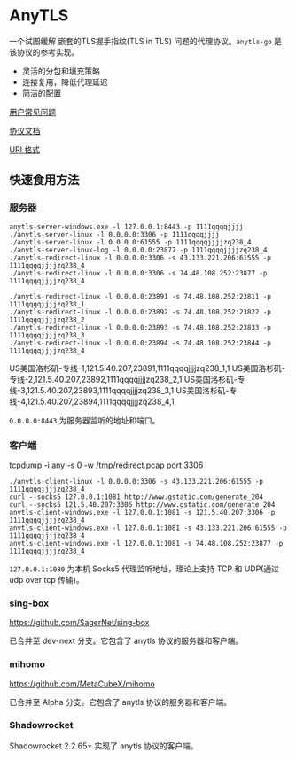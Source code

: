 # AnyTLS

一个试图缓解 嵌套的TLS握手指纹(TLS in TLS) 问题的代理协议。`anytls-go` 是该协议的参考实现。

- 灵活的分包和填充策略
- 连接复用，降低代理延迟
- 简洁的配置

[用户常见问题](./docs/faq.md)

[协议文档](./docs/protocol.md)

[URI 格式](./docs/uri_scheme.md)

## 快速食用方法

### 服务器

```
anytls-server-windows.exe -l 127.0.0.1:8443 -p 1111qqqqjjjj
./anytls-server-linux -l 0.0.0.0:3306 -p 1111qqqqjjjj
./anytls-server-linux -l 0.0.0.0:61555 -p 1111qqqqjjjjzq238_4
./anytls-server-linux-log -l 0.0.0.0:23877 -p 1111qqqqjjjjzq238_4
./anytls-redirect-linux -l 0.0.0.0:3306 -s 43.133.221.206:61555 -p 1111qqqqjjjjzq238_4
./anytls-redirect-linux -l 0.0.0.0:3306 -s 74.48.108.252:23877 -p 1111qqqqjjjjzq238_4

./anytls-redirect-linux -l 0.0.0.0:23891 -s 74.48.108.252:23811 -p 1111qqqqjjjjzq238_1
./anytls-redirect-linux -l 0.0.0.0:23892 -s 74.48.108.252:23822 -p 1111qqqqjjjjzq238_2
./anytls-redirect-linux -l 0.0.0.0:23893 -s 74.48.108.252:23833 -p 1111qqqqjjjjzq238_3
./anytls-redirect-linux -l 0.0.0.0:23894 -s 74.48.108.252:23844 -p 1111qqqqjjjjzq238_4
```

US美国洛杉矶-专线-1,121.5.40.207,23891,1111qqqqjjjjzq238_1,1
US美国洛杉矶-专线-2,121.5.40.207,23892,1111qqqqjjjjzq238_2,1
US美国洛杉矶-专线-3,121.5.40.207,23893,1111qqqqjjjjzq238_3,1
US美国洛杉矶-专线-4,121.5.40.207,23894,1111qqqqjjjjzq238_4,1

`0.0.0.0:8443` 为服务器监听的地址和端口。

### 客户端
tcpdump -i any -s 0 -w /tmp/redirect.pcap port 3306
```
./anytls-client-linux -l 0.0.0.0:3306 -s 43.133.221.206:61555 -p 1111qqqqjjjjzq238_4
curl --socks5 127.0.0.1:1081 http://www.gstatic.com/generate_204
curl --socks5 121.5.40.207:3306 http://www.gstatic.com/generate_204
anytls-client-windows.exe -l 127.0.0.1:1081 -s 121.5.40.207:3306 -p 1111qqqqjjjjzq238_4
anytls-client-windows.exe -l 127.0.0.1:1081 -s 43.133.221.206:61555 -p 1111qqqqjjjjzq238_4
anytls-client-windows.exe -l 127.0.0.1:1081 -s 74.48.108.252:23877 -p 1111qqqqjjjjzq238_4
```

`127.0.0.1:1080` 为本机 Socks5 代理监听地址，理论上支持 TCP 和 UDP(通过 udp over tcp 传输)。

### sing-box

https://github.com/SagerNet/sing-box

已合并至 dev-next 分支。它包含了 anytls 协议的服务器和客户端。

### mihomo

https://github.com/MetaCubeX/mihomo

已合并至 Alpha 分支。它包含了 anytls 协议的服务器和客户端。

### Shadowrocket

Shadowrocket 2.2.65+ 实现了 anytls 协议的客户端。
